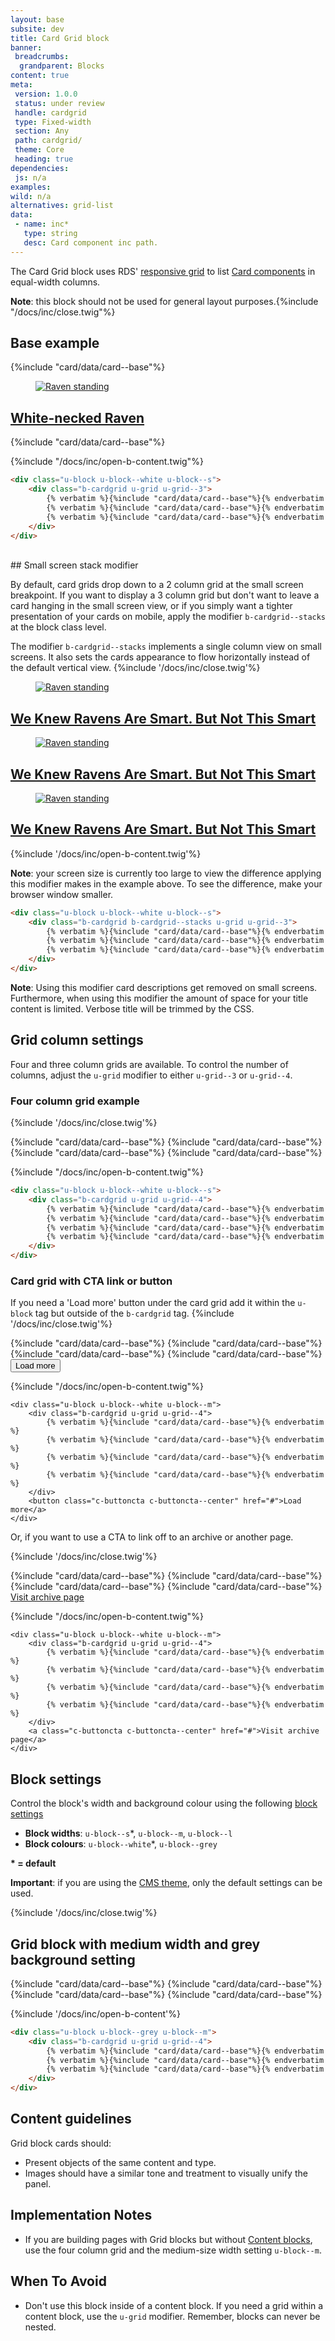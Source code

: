 ```yaml
---
layout: base
subsite: dev
title: Card Grid block
banner:
 breadcrumbs:
  grandparent: Blocks
content: true
meta:
 version: 1.0.0
 status: under review
 handle: cardgrid
 type: Fixed-width
 section: Any
 path: cardgrid/
 theme: Core
 heading: true
dependencies:
 js: n/a
examples:
wild: n/a
alternatives: grid-list
data:
 - name: inc*
   type: string
   desc: Card component inc path.
---
```


The Card Grid block uses RDS' [responsive grid](#) to list [Card components]({{site.url}}/dev/components/cards/card/) in equal-width columns.

**Note**: this block should not be used for general layout purposes.{%include "/docs/inc/close.twig"%}

<div class="u-block u-block--white u-block--s">
	<h2>Base example</h2>
	<div class="b-cardgrid b-cardgrid u-grid u-grid--3">
        {%include "card/data/card--base"%}
        <article class="c-card" itemscope itemtype="http://schema.org/Article">
                  <a href="https://en.wikipedia.org/wiki/White-necked_raven" itemprop="url">
                      <figure class="card__figure" itemscope itemtype="http://schema.org/ImageObject">
                          <img src="http://cu-raven.s3.amazonaws.com/assets/img/raven/img-1.jpg" alt="Raven standing">
                      </figure>
                      <div class="card__body">
                          <h2 class="card__title" itemprop="name">White-necked Raven</h2>
                      </div>
                  </a>
              </article>
        {%include "card/data/card--base"%}
	</div>
</div>

{%include "/docs/inc/open-b-content.twig"%}

```html
<div class="u-block u-block--white u-block--s">
	<div class="b-cardgrid u-grid u-grid--3">
		{% verbatim %}{%include "card/data/card--base"%}{% endverbatim %}
        {% verbatim %}{%include "card/data/card--base"%}{% endverbatim %}
        {% verbatim %}{%include "card/data/card--base"%}{% endverbatim %}
	</div>
</div>
```
<br>
## Small screen stack modifier 

By default, card grids drop down to a 2 column grid at the small screen breakpoint. If you want to display a 3 column grid but don't want to leave a card hanging in the small screen view, or if you simply want a tighter presentation of your cards on mobile, apply the modifier `b-cardgrid--stacks` at the block class level.

The modifier `b-cardgrid--stacks` implements a single column view on small screens. It also sets the cards appearance to flow horizontally instead of the default vertical view.
{%include '/docs/inc/close.twig'%}<div class="u-block u-block--white u-block--s">
	<div class="b-cardgrid b-cardgrid--stacks u-grid u-grid--3">
        <article class="c-card" itemscope itemtype="http://schema.org/Article">
              <a href="https://en.wikipedia.org/wiki/White-necked_raven" itemprop="url">
                  <figure class="card__figure" itemscope itemtype="http://schema.org/ImageObject">
                      <img src="http://cu-raven.s3.amazonaws.com/assets/img/raven/img-1.jpg" alt="Raven standing">
                  </figure>
                  <div class="card__body">
                      <h2 class="card__title" itemprop="name">We Knew Ravens Are Smart. But Not This Smart</h2>
                  </div>
              </a>
          </article>
        <article class="c-card" itemscope itemtype="http://schema.org/Article">
          <a href="https://en.wikipedia.org/wiki/White-necked_raven" itemprop="url">
              <figure class="card__figure" itemscope itemtype="http://schema.org/ImageObject">
                  <img src="http://cu-raven.s3.amazonaws.com/assets/img/raven/img-1.jpg" alt="Raven standing">
              </figure>
              <div class="card__body">
                  <h2 class="card__title" itemprop="name">We Knew Ravens Are Smart. But Not This Smart</h2>
              </div>
          </a>
        </article>
        <article class="c-card" itemscope itemtype="http://schema.org/Article">
          <a href="https://en.wikipedia.org/wiki/White-necked_raven" itemprop="url">
              <figure class="card__figure" itemscope itemtype="http://schema.org/ImageObject">
                  <img src="http://cu-raven.s3.amazonaws.com/assets/img/raven/img-1.jpg" alt="Raven standing">
              </figure>
              <div class="card__body">
                  <h2 class="card__title" itemprop="name">We Knew Ravens Are Smart. But Not This Smart</h2>
              </div>
          </a>
        </article>
	</div>
</div>
{%include '/docs/inc/open-b-content.twig'%}
<p class="u-hide-s"><strong>Note</strong>: your screen size is currently too large to view the difference applying this modifier makes in the example above. To see the difference, make your browser window smaller.</p>

```html
<div class="u-block u-block--white u-block--s">
	<div class="b-cardgrid b-cardgrid--stacks u-grid u-grid--3">
		{% verbatim %}{%include "card/data/card--base"%}{% endverbatim %}
        {% verbatim %}{%include "card/data/card--base"%}{% endverbatim %}
        {% verbatim %}{%include "card/data/card--base"%}{% endverbatim %}
	</div>
</div>
```

**Note**: Using this modifier card descriptions get removed on small screens. Furthermore, when using this modifier the amount of space for your title content is limited. Verbose title will be trimmed by the CSS.


## Grid column settings

Four and three column grids are available. To control the number of columns, adjust the `u-grid` modifier to either `u-grid--3` or `u-grid--4`.

### Four column grid example

{%include '/docs/inc/close.twig'%}

<div class="u-block u-block--white u-block--m">
	<div class="b-cardgrid u-grid u-grid--4">
		{%include "card/data/card--base"%}
		{%include "card/data/card--base"%}
		{%include "card/data/card--base"%}
		{%include "card/data/card--base"%}
	</div>
</div>

{%include "/docs/inc/open-b-content.twig"%}

```html
<div class="u-block u-block--white u-block--s">
	<div class="b-cardgrid u-grid u-grid--4">
		{% verbatim %}{%include "card/data/card--base"%}{% endverbatim %}
        {% verbatim %}{%include "card/data/card--base"%}{% endverbatim %}
        {% verbatim %}{%include "card/data/card--base"%}{% endverbatim %}
        {% verbatim %}{%include "card/data/card--base"%}{% endverbatim %}
	</div>
</div>
```

### Card grid with CTA link or button

If you need a 'Load more' button under the card grid add it within the `u-block` tag but outside of the `b-cardgrid` tag.
{%include '/docs/inc/close.twig'%}

<div class="u-block u-block--white u-block--m">
	<div class="b-cardgrid u-grid u-grid--4">
		{%include "card/data/card--base"%}
        {%include "card/data/card--base"%}
        {%include "card/data/card--base"%}
        {%include "card/data/card--base"%}
	</div>
	<button class="c-buttoncta c-buttoncta--center" href="#">Load more</a>
</div>

{%include "/docs/inc/open-b-content.twig"%}

```
<div class="u-block u-block--white u-block--m">
	<div class="b-cardgrid u-grid u-grid--4">
		{% verbatim %}{%include "card/data/card--base"%}{% endverbatim %}
        {% verbatim %}{%include "card/data/card--base"%}{% endverbatim %}
        {% verbatim %}{%include "card/data/card--base"%}{% endverbatim %}
        {% verbatim %}{%include "card/data/card--base"%}{% endverbatim %}
	</div>
	<button class="c-buttoncta c-buttoncta--center" href="#">Load more</a>
</div>
```

Or, if you want to use a CTA to link off to an archive or another page.

{%include '/docs/inc/close.twig'%}

<div class="u-block u-block--white u-block--m">
	<div class="b-cardgrid u-grid u-grid--4">
		{%include "card/data/card--base"%}
        {%include "card/data/card--base"%}
        {%include "card/data/card--base"%}
        {%include "card/data/card--base"%}
	</div>
	<a class="c-buttoncta c-buttoncta--center" href="#">Visit archive page</a>
</div>

{%include "/docs/inc/open-b-content.twig"%}

```
<div class="u-block u-block--white u-block--m">
	<div class="b-cardgrid u-grid u-grid--4">
		{% verbatim %}{%include "card/data/card--base"%}{% endverbatim %}
        {% verbatim %}{%include "card/data/card--base"%}{% endverbatim %}
        {% verbatim %}{%include "card/data/card--base"%}{% endverbatim %}
        {% verbatim %}{%include "card/data/card--base"%}{% endverbatim %}
	</div>
	<a class="c-buttoncta c-buttoncta--center" href="#">Visit archive page</a>
</div>
```


## Block settings

Control the block's width and background colour using the following [block settings](#)

- **Block widths**: `u-block--s`\*, `u-block--m`, `u-block--l`
- **Block colours**: `u-block--white`\*, `u-block--grey`

**\* = default**

**Important**: if you are using the [CMS theme](#), only the default settings can be used.

{%include '/docs/inc/close.twig'%}

<section class="u-block u-block--grey u-block--m">
	<h2>Grid block with medium width and grey background setting</h2>
	<div class="b-cardgrid u-grid u-grid--4">
		{%include "card/data/card--base"%}
			{%include "card/data/card--base"%}
			{%include "card/data/card--base"%}
			{%include "card/data/card--base"%}
	</div>
</section>

{%include '/docs/inc/open-b-content'%}

```html
<div class="u-block u-block--grey u-block--m">
	<div class="b-cardgrid u-grid u-grid--4">
		{% verbatim %}{%include "card/data/card--base"%}{% endverbatim %}
        {% verbatim %}{%include "card/data/card--base"%}{% endverbatim %}
        {% verbatim %}{%include "card/data/card--base"%}{% endverbatim %}
	</div>
</div>
```

## Content guidelines

Grid block cards should:

- Present objects of the same content and type.
- Images should have a similar tone and treatment to visually unify the panel.

## Implementation Notes

- If you are building pages with Grid blocks but without [Content blocks](#), use the four column grid and the medium-size width setting `u-block--m`.

## When To Avoid

- Don't use this block inside of a content block. If you need a grid within a content block, use the `u-grid` modifier. Remember, blocks can never be nested.
